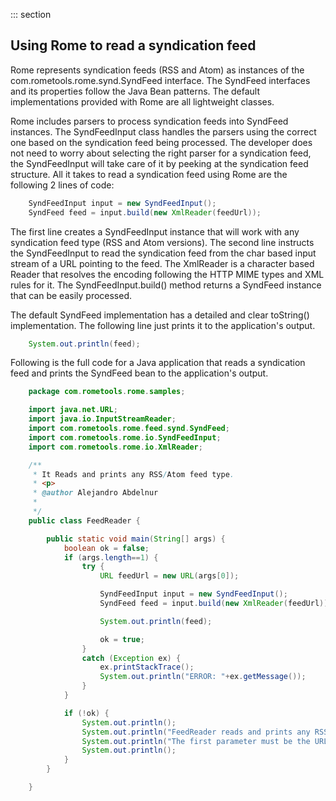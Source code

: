 ::: section
## Using Rome to read a syndication feed

Rome represents syndication feeds (RSS and Atom) as instances of the
com.rometools.rome.synd.SyndFeed interface. The SyndFeed interfaces and
its properties follow the Java Bean patterns. The default
implementations provided with Rome are all lightweight classes.

Rome includes parsers to process syndication feeds into SyndFeed
instances. The SyndFeedInput class handles the parsers using the correct
one based on the syndication feed being processed. The developer does
not need to worry about selecting the right parser for a syndication
feed, the SyndFeedInput will take care of it by peeking at the
syndication feed structure. All it takes to read a syndication feed
using Rome are the following 2 lines of code:

```java
    SyndFeedInput input = new SyndFeedInput();
    SyndFeed feed = input.build(new XmlReader(feedUrl));
```

The first line creates a SyndFeedInput instance that will work with any
syndication feed type (RSS and Atom versions). The second line instructs
the SyndFeedInput to read the syndication feed from the char based input
stream of a URL pointing to the feed. The XmlReader is a character based
Reader that resolves the encoding following the HTTP MIME types and XML
rules for it. The SyndFeedInput.build() method returns a SyndFeed
instance that can be easily processed.

The default SyndFeed implementation has a detailed and clear toString()
implementation. The following line just prints it to the application\'s
output.

```java
    System.out.println(feed);
```

Following is the full code for a Java application that reads a
syndication feed and prints the SyndFeed bean to the application\'s
output.

```java
    package com.rometools.rome.samples;

    import java.net.URL;
    import java.io.InputStreamReader;
    import com.rometools.rome.feed.synd.SyndFeed;
    import com.rometools.rome.io.SyndFeedInput;
    import com.rometools.rome.io.XmlReader;

    /**
     * It Reads and prints any RSS/Atom feed type.
     * <p>
     * @author Alejandro Abdelnur
     *
     */
    public class FeedReader {

        public static void main(String[] args) {
            boolean ok = false;
            if (args.length==1) {
                try {
                    URL feedUrl = new URL(args[0]);

                    SyndFeedInput input = new SyndFeedInput();
                    SyndFeed feed = input.build(new XmlReader(feedUrl));

                    System.out.println(feed);

                    ok = true;
                }
                catch (Exception ex) {
                    ex.printStackTrace();
                    System.out.println("ERROR: "+ex.getMessage());
                }
            }

            if (!ok) {
                System.out.println();
                System.out.println("FeedReader reads and prints any RSS/Atom feed type.");
                System.out.println("The first parameter must be the URL of the feed to read.");
                System.out.println();
            }
        }

    }
```
